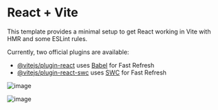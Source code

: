 # React + Vite

This template provides a minimal setup to get React working in Vite with HMR and some ESLint rules.

Currently, two official plugins are available:

- [@vitejs/plugin-react](https://github.com/vitejs/vite-plugin-react/blob/main/packages/plugin-react/README.md) uses [Babel](https://babeljs.io/) for Fast Refresh
- [@vitejs/plugin-react-swc](https://github.com/vitejs/vite-plugin-react-swc) uses [SWC](https://swc.rs/) for Fast Refresh

![image](https://github.com/harinee05/Notate/assets/68609457/60b1da1b-3d98-4eea-aed6-b105ea318a1c)

![image](https://github.com/harinee05/Notate/assets/68609457/7b8ccd6e-f97e-4f60-94f9-5094d6ed77b1)


